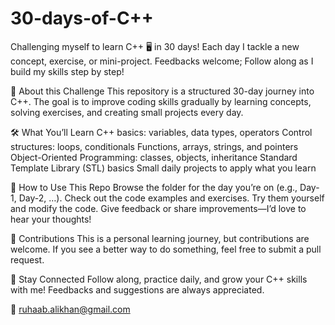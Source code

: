 # 30-days-of-C++
Challenging myself to learn C++ 🖥️ in 30 days! Each day I tackle a new concept, exercise, or mini-project. Feedbacks welcome; Follow along as I build my skills step by step!

📅 About this Challenge
This repository is a structured 30-day journey into C++. The goal is to improve coding skills gradually by learning concepts, solving exercises, and creating small projects every day.

🛠️ What You’ll Learn
C++ basics: variables, data types, operators
Control structures: loops, conditionals
Functions, arrays, strings, and pointers
Object-Oriented Programming: classes, objects, inheritance
Standard Template Library (STL) basics
Small daily projects to apply what you learn

📌 How to Use This Repo
Browse the folder for the day you’re on (e.g., Day-1, Day-2, …).
Check out the code examples and exercises.
Try them yourself and modify the code.
Give feedback or share improvements—I’d love to hear your thoughts!

🤝 Contributions
This is a personal learning journey, but contributions are welcome.
If you see a better way to do something, feel free to submit a pull request.

📣 Stay Connected
Follow along, practice daily, and grow your C++ skills with me!
Feedbacks and suggestions are always appreciated.

💌 ruhaab.alikhan@gmail.com
